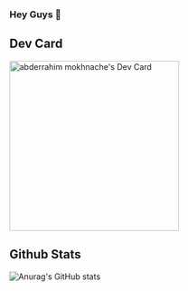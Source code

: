 ### Hey Guys 👋
## Dev Card
<a href="https://app.daily.dev/astrotech13"><img src="https://github.com/astroxiii/astroxiii/blob/master/devcard.svg" width="300" alt="abderrahim mokhnache's Dev Card"/></a>

## Github Stats
![Anurag's GitHub stats](https://github-readme-stats.vercel.app/api?username=astroxiii&show_icons=true&theme=radical)

